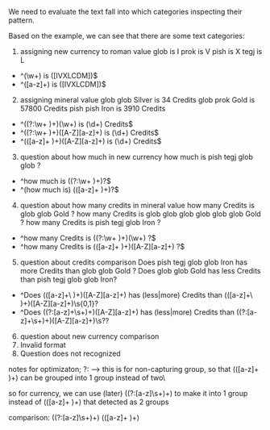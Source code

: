 We need to evaluate the text fall into which categories inspecting their pattern.

Based on the example, we can see that there are some text categories:

1. assigning new currency to roman value
glob is I
prok is V
pish is X
tegj is L

- ^(\w+) is ([IVXLCDM])$
- ^([a-z]+) is ([IVXLCDM])$

2. assigning mineral value
glob glob Silver is 34 Credits
glob prok Gold is 57800 Credits
pish pish Iron is 3910 Credits

- ^((?:\w+ )+)(\w+) is (\d+) Credits$
- ^((?:\w+ )+)([A-Z][a-z]+) is (\d+) Credits$
- ^(([a-z]+ )+)([A-Z][a-z]+) is (\d+) Credits$

3. question about how much in new currency
how much is pish tegj glob glob ?

 - ^how much is ((?:\w+ )+)\?$
 - ^(how much is) (([a-z]+ )+)\?$
 
4. question about how many credits in mineral value
how many Credits is glob glob Gold ?
how many Credits is glob glob glob glob glob glob Gold ?
how many Credits is pish tegj glob Iron ?

 - ^how many Credits is ((?:\w+ )+)(\w+) \?$
 - ^how many Credits is (([a-z]+ )+)([A-Z][a-z]+) \?$

5. question about credits comparison
Does pish tegj glob glob Iron has more Credits than glob glob Gold ?
Does glob glob Gold has less Credits than pish tegj glob glob Iron?
 - ^Does (([a-z]+\ )+)([A-Z][a-z]+) has (less|more) Credits than (([a-z]+\ )+)([A-Z][a-z]+)\s{0,1}\?
 - ^Does ((?:[a-z]+\s+)+)([A-Z][a-z]+) has (less|more) Credits than ((?:[a-z]+\s+)+)([A-Z][a-z]+)\s?\?


6. question about new currency comparison
7. Invalid format
8. Question does not recognized


notes for optimizaton;
?: --> this is for non-capturing group, so that (([a-z]+ )+) can be grouped into 1 group instead of two\

so for currency, we can use (later)
((?:[a-z]\s+)+) to make it into 1 group instead of (([a-z]+ )+) that detected as 2 groups

comparison:
((?:[a-z]\s+)+)
(([a-z]+ )+)